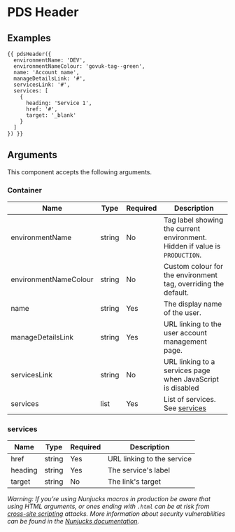 # PDS Header

## Examples

```njk
{{ pdsHeader({
  environmentName: 'DEV',
  environmentNameColour: 'govuk-tag--green',
  name: 'Account name',
  manageDetailsLink: '#',
  servicesLink: '#',
  services: [
    {
      heading: 'Service 1',
      href: '#',
      target: '_blank'
    }
  ]
}) }}
```

## Arguments

This component accepts the following arguments.

### Container

| Name              | Type   | Required | Description                                                                                   |
| ----------------- | ------ | -------- | --------------------------------------------------------------------------------------------- |
| environmentName | string | No      | Tag label showing the current environment. Hidden if value is `PRODUCTION`. |
| environmentNameColour      | string | No      | Custom colour for the environment tag, overriding the default.                |
| name        | string  | Yes       | The display name of the user.                           |
| manageDetailsLink  | string | Yes       | URL linking to the user account management page.   |
| servicesLink  | string | No | URL linking to a services page when JavaScript is disabled |
| services | list | Yes | List of services. See [services](#services)

### services

| Name              | Type   | Required | Description                                                                                   |
| ----------------- | ------ | -------- | --------------------------------------------------------------------------------------------- |
| href | string | Yes      | URL linking to the service |
| heading      | string | Yes      | The service's label |
| target | string | No | The link's target



_Warning: If you’re using Nunjucks macros in production be aware that using HTML arguments, or ones ending with `.html` can be at risk from [cross-site scripting](https://en.wikipedia.org/wiki/Cross-site_scripting) attacks. More information about security vulnerabilities can be found in the [Nunjucks documentation](https://mozilla.github.io/nunjucks/api.html#user-defined-templates-warning)._
